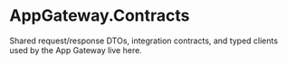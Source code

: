 # AppGateway.Contracts

Shared request/response DTOs, integration contracts, and typed clients used by the App Gateway live here.
